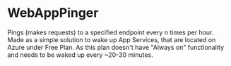 # WebAppPinger

Pings (makes requests) to a specified endpoint every n times per hour. Made as a simple solution to wake up App Services, that are located on Azure under Free Plan. As this plan doesn't have "Always on" functionality and needs to be waked up every ~20-30 minutes.
